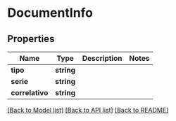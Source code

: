 # DocumentInfo

## Properties
Name | Type | Description | Notes
------------ | ------------- | ------------- | -------------
**tipo** | **string** |  | 
**serie** | **string** |  | 
**correlativo** | **string** |  | 

[[Back to Model list]](../README.md#documentation-for-models) [[Back to API list]](../README.md#documentation-for-api-endpoints) [[Back to README]](../README.md)


